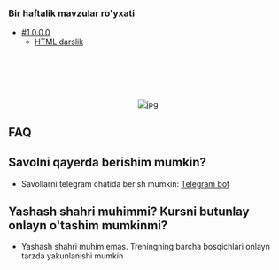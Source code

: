 
### Bir haftalik mavzular ro'yxati
- [#1.0.0.0](../../../Html%20Tutorial/)
    - [HTML darslik](./1-day/readme.md)
<br/>
<br/>
<br/>
<br/>
<p align="center">
<img src="https://cdn-edge.kwork.ru/pics/t3/73/13426712-1615540173.jpg" alt="jpg"/>
</p>


## FAQ
## Savolni qayerda berishim mumkin?
- Savollarni telegram chatida berish mumkin:  [Telegram bot](https://t.me/itechmarafon_bot)
## Yashash shahri muhimmi? Kursni butunlay onlayn o'tashim mumkinmi?

- Yashash shahri muhim emas. Treningning barcha bosqichlari onlayn tarzda yakunlanishi mumkin